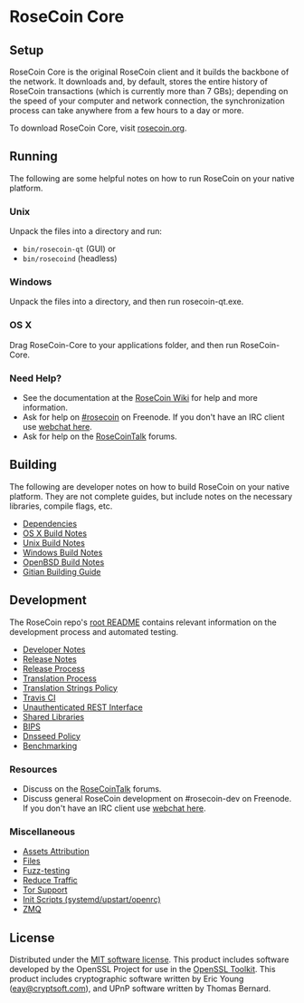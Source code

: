 RoseCoin Core
=============

Setup
---------------------
RoseCoin Core is the original RoseCoin client and it builds the backbone of the network. It downloads and, by default, stores the entire history of RoseCoin transactions (which is currently more than 7 GBs); depending on the speed of your computer and network connection, the synchronization process can take anywhere from a few hours to a day or more.

To download RoseCoin Core, visit [rosecoin.org](https://rosecoin.org).

Running
---------------------
The following are some helpful notes on how to run RoseCoin on your native platform.

### Unix

Unpack the files into a directory and run:

- `bin/rosecoin-qt` (GUI) or
- `bin/rosecoind` (headless)

### Windows

Unpack the files into a directory, and then run rosecoin-qt.exe.

### OS X

Drag RoseCoin-Core to your applications folder, and then run RoseCoin-Core.

### Need Help?

* See the documentation at the [RoseCoin Wiki](https://rosecoin.info/)
for help and more information.
* Ask for help on [#rosecoin](http://webchat.freenode.net?channels=rosecoin) on Freenode. If you don't have an IRC client use [webchat here](http://webchat.freenode.net?channels=rosecoin).
* Ask for help on the [RoseCoinTalk](https://rosecointalk.io/) forums.

Building
---------------------
The following are developer notes on how to build RoseCoin on your native platform. They are not complete guides, but include notes on the necessary libraries, compile flags, etc.

- [Dependencies](dependencies.md)
- [OS X Build Notes](build-osx.md)
- [Unix Build Notes](build-unix.md)
- [Windows Build Notes](build-windows.md)
- [OpenBSD Build Notes](build-openbsd.md)
- [Gitian Building Guide](gitian-building.md)

Development
---------------------
The RoseCoin repo's [root README](/README.md) contains relevant information on the development process and automated testing.

- [Developer Notes](developer-notes.md)
- [Release Notes](release-notes.md)
- [Release Process](release-process.md)
- [Translation Process](translation_process.md)
- [Translation Strings Policy](translation_strings_policy.md)
- [Travis CI](travis-ci.md)
- [Unauthenticated REST Interface](REST-interface.md)
- [Shared Libraries](shared-libraries.md)
- [BIPS](bips.md)
- [Dnsseed Policy](dnsseed-policy.md)
- [Benchmarking](benchmarking.md)

### Resources
* Discuss on the [RoseCoinTalk](https://rosecointalk.io/) forums.
* Discuss general RoseCoin development on #rosecoin-dev on Freenode. If you don't have an IRC client use [webchat here](http://webchat.freenode.net/?channels=rosecoin-dev).

### Miscellaneous
- [Assets Attribution](assets-attribution.md)
- [Files](files.md)
- [Fuzz-testing](fuzzing.md)
- [Reduce Traffic](reduce-traffic.md)
- [Tor Support](tor.md)
- [Init Scripts (systemd/upstart/openrc)](init.md)
- [ZMQ](zmq.md)

License
---------------------
Distributed under the [MIT software license](/COPYING).
This product includes software developed by the OpenSSL Project for use in the [OpenSSL Toolkit](https://www.openssl.org/). This product includes
cryptographic software written by Eric Young ([eay@cryptsoft.com](mailto:eay@cryptsoft.com)), and UPnP software written by Thomas Bernard.
